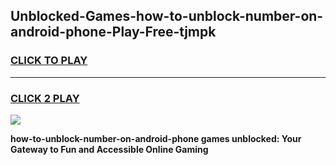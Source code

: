 
## Unblocked-Games-how-to-unblock-number-on-android-phone-Play-Free-tjmpk
<h3>
<a href="https://premium76.site?title=how-to-unblock-number-on-android-phone&ref=20M">CLICK TO PLAY</a></h3>
<hr>

<h3>
<a href="https://premium76.site?title=how-to-unblock-number-on-android-phone&ref=20M">CLICK 2 PLAY</a>
  
</h3>

<a href="https://premium76.site?title=how-to-unblock-number-on-android-phone&ref=19M"><img src="https://clearcache.store/games.png"></a>


**how-to-unblock-number-on-android-phone games unblocked: Your Gateway to Fun and Accessible Online Gaming**
